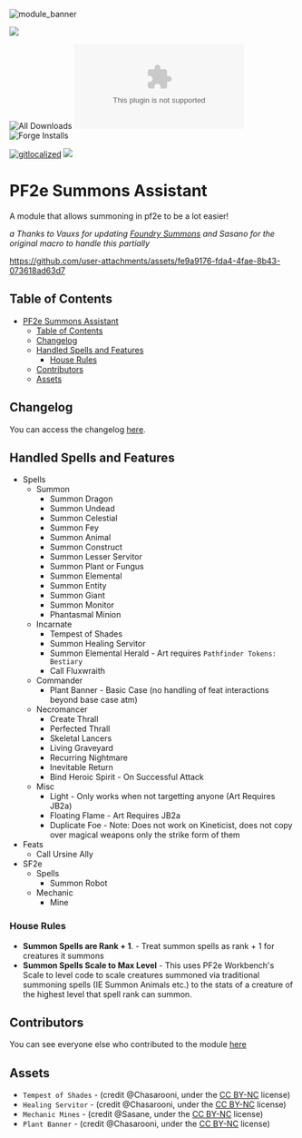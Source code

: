 ![module_banner](https://github.com/ChasarooniZ/pf2e-usage-updater/assets/79132112/3b2a4f8c-7ba1-4647-b073-d8ecac9d93a6)

![](https://img.shields.io/endpoint?url=https%3A%2F%2Ffoundryshields.com%2Fversion%3Fstyle%3Dflat%26url%3Dhttps%3A%2F%2Fraw.githubusercontent.com%2FChasarooniZ%2Fpf2e-summons-assistant%2Fmain%2Fmodule.json)

![All Downloads](https://img.shields.io/github/downloads/ChasarooniZ/pf2e-summons-assistant/total?color=5e0000&label=All%20Downloads)
![Latest Release Download Count](https://img.shields.io/github/downloads/ChasarooniZ/pf2e-summons-assistant>/latest/module.zip)
![Forge Installs](https://img.shields.io/badge/dynamic/json?label=Forge%20Installs&query=package.installs&suffix=%25&url=https%3A%2F%2Fforge-vtt.com%2Fapi%2Fbazaar%2Fpackage%2Fpf2e-summons-assistant&colorB=4aa94a)

[![gitlocalized ](https://gitlocalize.com/repo/10293/whole_project/badge.svg)](https://gitlocalize.com/repo/10293?utm_source=badge) [![](https://img.shields.io/badge/ko--fi-donate-%23FF5E5B?style=flat-square&logo=ko-fi&logoColor=white)](https://ko-fi.com/Chasarooni)

<!--- Forge Bazaar Install % Badge -->
<!--- replace <your-module-name> with the `name` in your manifest -->
<!--- [![](https://img.shields.io/badge/ko--fi-donate-%23FF5E5B?style=flat-square&logo=ko-fi&logoColor=white)](https://ko-fi.com/<Kofi Username>)-->

# PF2e Summons Assistant

A module that allows summoning in pf2e to be a lot easier!

_a Thanks to Vauxs for updating [Foundry Summons](https://foundryvtt.com/packages/foundry-summons) and Sasano for the original macro to handle this partially_

https://github.com/user-attachments/assets/fe9a9176-fda4-4fae-8b43-073618ad63d7

## Table of Contents

- [PF2e Summons Assistant](#pf2e-summons-assistant)
  - [Table of Contents](#table-of-contents)
  - [Changelog](#changelog)
  - [Handled Spells and Features](#handled-spells-and-features)
    - [House Rules](#house-rules)
  - [Contributors](#contributors)
  - [Assets](#assets)

## Changelog

You can access the changelog [here](/CHANGELOG.md).

## Handled Spells and Features

- Spells
  - Summon
    - Summon Dragon
    - Summon Undead
    - Summon Celestial
    - Summon Fey
    - Summon Animal
    - Summon Construct
    - Summon Lesser Servitor
    - Summon Plant or Fungus
    - Summon Elemental
    - Summon Entity
    - Summon Giant
    - Summon Monitor
    - Phantasmal Minion
  - Incarnate
    - Tempest of Shades
    - Summon Healing Servitor
    - Summon Elemental Herald - Art requires `Pathfinder Tokens: Bestiary`
    - Call Fluxwraith
  - Commander
    - Plant Banner - Basic Case (no handling of feat interactions beyond base case atm)
  - Necromancer
    - Create Thrall
    - Perfected Thrall
    - Skeletal Lancers
    - Living Graveyard
    - Recurring Nightmare
    - Inevitable Return
    - Bind Heroic Spirit - On Successful Attack
  - Misc
    - Light - Only works when not targetting anyone (Art Requires JB2a)
    - Floating Flame - Art Requires JB2a
    - Duplicate Foe - Note: Does not work on Kineticist, does not copy over magical weapons only the strike form of them
- Feats
  - Call Ursine Ally
- SF2e
  - Spells
    - Summon Robot
  - Mechanic
    - Mine

### House Rules

- **Summon Spells are Rank + 1**. - Treat summon spells as rank + 1 for creatures it summons
- **Summon Spells Scale to Max Level** - This uses PF2e Workbench's Scale to level code to scale creatures summoned via traditional summoning spells (IE Summon Animals etc.) to the stats of a creature of the highest level that spell rank can summon.

## Contributors

You can see everyone else who contributed to the module [here](CONTRIBUTORS.md)

## Assets

- `Tempest of Shades` - (credit @Chasarooni, under the [CC BY-NC](https://creativecommons.org/licenses/by-nc/4.0/) license)
- `Healing Servitor` - (credit @Chasarooni, under the [CC BY-NC](https://creativecommons.org/licenses/by-nc/4.0/) license)
- `Mechanic Mines` - (credit @Sasane, under the [CC BY-NC](https://creativecommons.org/licenses/by-nc/4.0/) license)
- `Plant Banner` - (credit @Chasarooni, under the [CC BY-NC](https://creativecommons.org/licenses/by-nc/4.0/) license)
